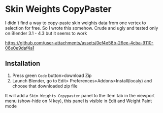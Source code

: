 # Skin Weights CopyPaster

I didn't find a way to copy-paste skin weights data from one vertex to selection for free. So I wrote this somehow. Crude and ugly and tested only on Blender 3.1 - 4.3 but it seems to work




https://github.com/user-attachments/assets/0ef4e58b-26ee-4cba-9110-06e0e9daf4a1


## Installation
1. Press green `Code` button>download Zip
2. Launch Blender, go to Edit> Preferences>Addons>Install(localy) and choose that downloaded zip file

It will add a `Skin Weights Copypaster` panel to the Item tab in the viewport menu (show-hide on N key), this panel is visible in Edit and Weight Paint mode




